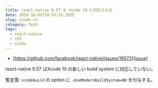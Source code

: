 ```yaml
---
title: react-native 0.57 を Xcode 10 に対応させる
date: 2018-10-01T14:54:15.102Z
slug: xcode-rn
category: Tech
tags:
  - react-native
  - iOS
  - xcode
---
```

- [https://github.com/facebook/react-native/issues/19573](issue)

react-native 0.57 はXcode 10 の新しい build system に対応していない。

暫定策: `xcodebuild` の option に `-UseModernBuildSystem=NO` を付与する。
